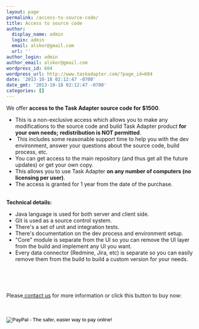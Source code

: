 ```yaml
---
layout: page
permalink: /access-to-source-code/
title: Access to source code
author:
  display_name: admin
  login: admin
  email: alskor@gmail.com
  url: ''
author_login: admin
author_email: alskor@gmail.com
wordpress_id: 604
wordpress_url: http://www.taskadapter.com/?page_id=604
date: '2013-10-18 02:12:47 -0700'
date_gmt: '2013-10-18 02:12:47 -0700'
categories: []
---
```


We offer **access to the Task Adapter source code for $1500**.

<div>
<ul>
<li>This is a non-exclusive access which allows you to&nbsp;make any modifications to the source code and build Task Adapter product&nbsp;<b>for your own needs;</b>&nbsp;<b>redistribution is NOT permitted</b>.</li>
<li>&nbsp;This includes some reasonable support time to help you with the dev environment, answer your questions about the source code, build process, etc.</li>
<li>You can get access to the main repository (and thus get all the future updates) or get your own copy.</li>
<li>This allows you to use Task Adapter&nbsp;<b>on any number of computers (no licensing per user)</b>.</li>
<li>The access is granted for 1 year from the date of the purchase.</li><br />
</ul>

<strong>Technical details:</strong>

<ul>
<li>Java language is used for both server and client side.</li>
<li>Git is used as a source control system.</li>
<li>There's a set of unit and integration tests.</li>
<li>There's documentation on the dev process and environment setup.</li>
<li>"Core" module is separate from the UI so you can remove the UI layer from the build and implement any UI you want.</li>
<li>Every data connector (Redmine, Jira, etc) is separate so you can easily remove them from the build to build a custom version for your needs.</li><br />
</ul><br />
&nbsp;</p>
<p>Please<a title="Contacts" href="http://www.taskadapter.com/contacts/"> contact us</a> for more information or click this button to buy now:</p>
<form action="https://www.paypal.com/cgi-bin/webscr" method="post" target="_top">
<input type="hidden" name="cmd" value="_s-xclick"><br />
<input type="hidden" name="hosted_button_id" value="VSAXMDGEZ4XCQ"><br />
<input type="image" src="https://www.paypalobjects.com/en_US/i/btn/btn_buynowCC_LG.gif" border="0" name="submit" alt="PayPal - The safer, easier way to pay online!"><br />
<img alt="" border="0" src="https://www.paypalobjects.com/en_US/i/scr/pixel.gif" width="1" height="1"><br />
</form>
